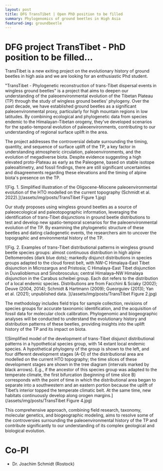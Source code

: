 ```yaml
---
layout: post
title: DFG TransTibet | Open PhD position to be filled
summary: Phylogenomics of ground beetles in High Asia
featured-img: groundbeetle
---
```

# DFG project TransTibet - PhD position to be filled...
TransTibet is a new exiting project on the evolutionary history of ground beetles in high asia and we are looking for an enthusiastic Phd student.

"TransTibet - Phylogenetic reconstruction of trans-Tibet dispersal events in wingless ground beetles" is a project that aims to deepen our understanding of the paleoenvironmental evolution of the Tibetan Plateau (TP) through the study of wingless ground beetles' phylogeny. Over the past decade, we have established ground beetles as a significant paleoenvironmental proxy, particularly for high mountain regions in low latitudes. By combining ecological and phylogenetic data from species endemic to the Himalayan-Tibetan orogeny, they've developed scenarios for the spatio-temporal evolution of paleoenvironments, contributing to our understanding of regional surface uplift in the area.

The project addresses the controversial debate surrounding the timing, quantity, and sequence of surface uplift of the TP, a key factor in understanding atmospheric circulation, paleoenvironments, and the evolution of megadiverse biota. Despite evidence suggesting a high elevated proto-Plateau as early as the Paleogene, based on stable isotope paleoaltimetry, and fossil findings, there are still significant uncertainties and disagreements regarding these elevations and the timing of alpine biota's presence on the TP.

![Fig. 1. Simplified illustration of the Oligocene-Miocene paleoenvironmental evolution of the HTO modelled on
the current topography (Schmidt et al. 2022).](/assets/img/posts/TransTibet Figure 1.jpg)

Our study proposes using wingless ground beetles as a source of paleoecological and paleotopographic information, leveraging the identification of trans-Tibet disjunctions in ground beetle distributions to test and develop new spatio-temporal scenarios for the paleoenvironmental evolution of the TP. By examining the phylogenetic structure of these beetles and dating cladogenetic events, the researchers aim to uncover the topographic and environmental history of the TP.

![Fig. 2. Examples of trans-Tibet distributional patterns in wingless ground beetle species groups: almost continuous distribution in high alpine Deltomerodes (dark blue dots); markedly disjunct distributions in species groups adapted to the cloud forest belt, with NW-C Himalaya-East Tibet disjunction in Microzargus and Pristosia; C Himalaya-East Tibet disjunction in Duvalioblemus and Sinobrosculus; central Himalaya–NW Himalaya disjunction in the Carabus scheibei group. Each dot refers to the distribution of a local endemic species. Distributions are from Facchini & Sciaky (2002);
Deuve (2004, 2014); Schmidt & Hartmann (2009); Gueorguiev (2013); Yan et al. (2021); unpublished data. ](/assets/img/posts/TransTibet Figure 2.jpg)


The methodology includes field trips for sample collection, revisions of species groups for accurate taxonomic identification, and the acquisition of fossil data for molecular clock calibration. Phylogenomic and biogeographic analyses will be conducted to understand the evolutionary history and distribution patterns of these beetles, providing insights into the uplift history of the TP and its impact on biota.

![Simplified model of the development of trans-Tibet disjunct distributional patterns in a hypothetical species group, with 14 extant local endemic species. A hypothetical phylogeny of the group is shown to the left, and four different development stages (A–D) of the distributional area are modelled on the current HTO topography; the time slices of these development stages are shown in the tree diagram (intervals marked by black arrows). E.g., if the ancestor of this species group was adapted to the temperate climate, the first bifurcation (beginning of time slice B) corresponds with the point of time in which the distributional area began to separate into a southwestern and an eastern portion because the uplift of Tibet’s interior topped the temperate climatic belt. At the same time, new habitats continuously develop along orogen margins.](/assets/img/posts/TransTibet Figure 4.jpg)


This comprehensive approach, combining field research, taxonomy, molecular genetics, and biogeographic modeling, aims to resolve some of the controversies surrounding the paleoenvironmental history of the TP and contribute significantly to our understanding of its complex geological and biological evolution.


# Co-PI
* Dr. Joachim Schmidt (Rostock)
